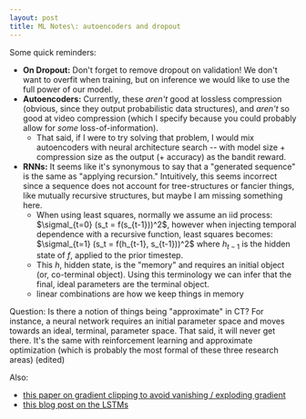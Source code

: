 ```yaml
---
layout: post
title: ML Notes\: autoencoders and dropout
---
```


Some quick reminders:
- **On Dropout:** Don't forget to remove dropout on validation! We don't want to overfit when training, but on inference we would like to use the full power of our model.
- **Autoencoders:** Currently, these _aren't_ good at lossless compression (obvious, since they output probabilistic data structures), and _aren't_ so good at video compression (which I specify because you could probably allow for _some_ loss-of-information).
  + That said, if I were to try solving that problem, I would mix autoencoders with neural architecture search -- with model size + compression size as the output (+ accuracy) as the bandit reward.
- **RNNs:** It seems like it's synonymous to say that a "generated sequence" is the same as "applying recursion." Intuitively, this seems incorrect since a sequence does not account for tree-structures or fancier things, like mutually recursive structures, but maybe I am missing something here.
  + When using least squares, normally we assume an iid process: $\sigmal_{t=0} (s_t = f(s_{t-1}))^2$, however when injecting temporal dependence with a recursive function, least squares becomes: $\sigmal_{t=1} (s_t = f(h_{t-1}, s_{t-1}))^2$ where $h_{t-1}$ is the hidden state of $f$, applied to the prior timestep.
  + This $h$, hidden state, is the "memory" and requires an initial object (or, co-terminal object). Using this terminology we can infer that the final, ideal parameters are the terminal object.
  + linear combinations are how we keep things in memory

Question: Is there a notion of things being "approximate" in CT? For instance, a neural network requires an initial parameter space and moves towards an ideal, terminal, parameter space. That said, it will never get there. It's the same with reinforcement learning and approximate optimization (which is probably the most formal of these three research areas) (edited)

Also:
  + [this paper on gradient clipping to avoid vanishing / exploding gradient](http://proceedings.mlr.press/v28/pascanu13.pdf)
  + [this blog post on the LSTMs](http://colah.github.io/posts/2015-08-Understanding-LSTMs/)
